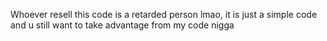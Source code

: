 Whoever resell this code is a retarded person lmao, it is just a simple code and u still want to take advantage from my code nigga
